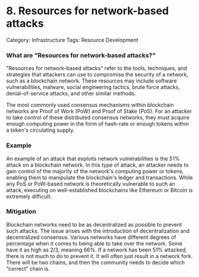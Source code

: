 # 8. Resources for network-based attacks

Category: Infrastructure
Tags: Resource Development

### What are "Resources for network-based attacks?"

"Resources for network-based attacks" refer to the tools, techniques, and strategies that attackers can use to compromise the security of a network, such as a blockchain network. These resources may include software vulnerabilities, malware, social engineering tactics, brute force attacks, denial-of-service attacks, and other similar methods.

The most commonly used consensus mechanisms within blockchain networks are Proof of Work (PoW) and Proof of Stake (PoS). For an attacker to take control of these distributed consensus networks, they must acquire enough computing power in the form of hash-rate or enough tokens within a token's circulating supply.

### Example

An example of an attack that exploits network vulnerabilities is the 51% attack on a blockchain network. In this type of attack, an attacker needs to gain control of the majority of the network's computing power or tokens, enabling them to manipulate the blockchain's ledger and transactions. While any PoS or PoW-based network is theoretically vulnerable to such an attack, executing on well-established blockchains like Ethereum or Bitcoin is extremely difficult.

### Mitigation

Blockchain networks need to be as decentralized as possible to prevent such attacks. The issue arises with the introduction of decentralization and decentralized consensus. Various networks have different degrees of percentage when it comes to being able to take over the network. Some have it as high as 2/3, meaning 66%. If a network has been 51% attacked, there is not much to do to prevent it. It will often just result in a network fork. There will be two chains, and then the community needs to decide which “correct” chain is.